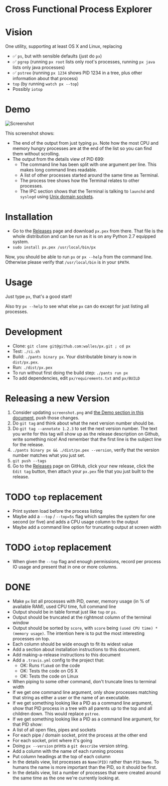 # Cross Functional Process Explorer

# Vision
One utility, supporting at least OS X and Linux, replacing
* :white_check_mark: `ps`, but with sensible defaults (just do `px`)
* :white_check_mark: `pgrep` (running `px root` lists only root's processes,
running `px java` lists only java processes)
* :white_check_mark: `pstree` (running `px 1234` shows PID 1234 in a tree, plus
other information about that process)
* `top` (by running `watch px --top`)
* Possibly `iotop`

# Demo
![Screenshot](https://raw.githubusercontent.com/walles/px/python/screenshot.png)

This screenshot shows:
* The end of the output from just typing `px`. Note how the most CPU and memory
hungry processes are at the end of the list so you can find them without
scrolling.
* The output from the details view of PID 699:
  * The command line has been split with one argument per line. This makes long
  command lines readable.
  * A list of other processes started around the same time as Terminal.
  * The process tree shows how the Terminal relates to other processes.
  * The IPC section shows that the Terminal is talking to `launchd` and
  `syslogd` using
  [Unix domain sockets](https://en.wikipedia.org/wiki/Unix_domain_socket).

# Installation
* Go to the [Releases](https://github.com/walles/px/releases) page and download
`px.pex` from there. That file is the whole distribution and can be run as it
is on any Python 2.7 equipped system.
* `sudo install px.pex /usr/local/bin/px`

Now, you should be able to run `px` or `px --help` from the command line.
Otherwise please verify that `/usr/local/bin` is in your `$PATH`.

# Usage
Just type `px`, that's a good start!

Also try `px --help` to see what else `px` can do except for just listing all
processes.

# Development
* Clone: `git clone git@github.com:walles/px.git ; cd px`
* Test: `./ci.sh`
* Build: `./pants binary px`. Your distributable binary is now in `dist/px.pex`.
* Run: `./dist/px.pex`
* To run without first doing the build step: `./pants run px`
* To add dependencies, edit `px/requirements.txt` and `px/BUILD`

# Releasing a new Version
1. Consider updating `screenshot.png` and [the Demo section in this
document](#Demo), push those changes.
2. Do `git tag` and think about what the next version number should be.
3. Do ```git tag --annotate 1.2.3``` to set the next version number. The
text you write for this tag will show up as the release description on Github,
write something nice! And remember that the first line is the subject line for
the release.
4. `./pants binary px && ./dist/px.pex --version`, verify that the version
number matches what you just set.
5. `git push --tags`
6. Go to the [Releases](https://github.com/walles/px/releases) page on GitHub,
click your new release, click the `Edit tag` button, then attach your `px.pex`
file that you just built to the release.

# TODO `top` replacement
* Print system load before the process listing
* Maybe add a `--top` / `--top=5s` flag which samples the system for one second
(or five) and adds a CPU usage column to the output
* Maybe add a command line option for truncating output at screen width

# TODO `iotop` replacement
* When given the `--top` flag and enough permissions, record per process IO
usage and present that in one or more columns.

# DONE
* Make `px` list all processes with PID, owner, memory usage (in % of available
RAM), used CPU time, full command line
* Output should be in table format just like `top` or `ps`.
* Output should be truncated at the rightmost column of the terminal window
* Output should be sorted by `score`, with `score` being `(used CPU time) *
(memory usage)`. The intention here is to put the most interesting processes on
top.
* Each column should be wide enough to fit its widest value
* Add a section about installation instructions to this document.
* Add making-a-release instructions to this document
* Add a `.travis.yml` config to the project that:
  * OK: Runs `flake8` on the code
  * OK: Tests the code on OS X
  * OK: Tests the code on Linux
* When piping to some other command, don't truncate lines to terminal width
* If we get one command line argument, only show processes matching that string
as either a user or the name of an executable.
* If we get something looking like a PID as a command line argument, show that
PID process in a tree with all parents up to the top and all children down. This
would replace `pstree`.
* If we get something looking like a PID as a command line argument, for that
PID show:
 * A list of all open files, pipes and sockets
 * For each pipe / domain socket, print the process at the other end
 * For each socket, print where it's going
* Doing `px --version` prints a `git describe` version string.
* Add a column with the name of each running process
* Put column headings at the top of each column
* In the details view, list processes as `Name(PID)` rather than `PID:Name`.
To humans the name is more important than the PID, so it should be first.
* In the details view, list a number of processes that were created around the
same time as the one we're currently looking at.
